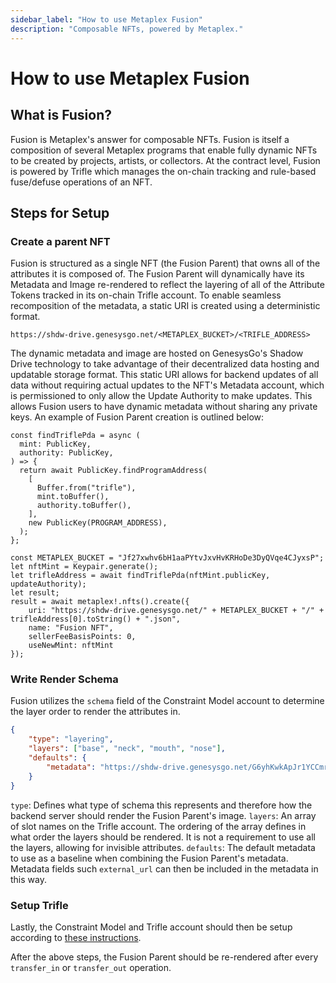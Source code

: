 ```yaml
---
sidebar_label: "How to use Metaplex Fusion"
description: "Composable NFTs, powered by Metaplex."
---
```


# How to use Metaplex Fusion
## What is Fusion?
Fusion is Metaplex's answer for composable NFTs. Fusion is itself a composition of several Metaplex programs that enable fully dynamic NFTs to be created by projects, artists, or collectors. At the contract level, Fusion is powered by Trifle which manages the on-chain tracking and rule-based fuse/defuse operations of an NFT.
## Steps for Setup
### Create a parent NFT
Fusion is structured as a single NFT (the Fusion Parent) that owns all of the attributes it is composed of. The Fusion Parent will dynamically have its Metadata and Image re-rendered to reflect the layering of all of the Attribute Tokens tracked in its on-chain Trifle account. To enable seamless recomposition of the metadata, a static URI is created using a deterministic format.

`https://shdw-drive.genesysgo.net/<METAPLEX_BUCKET>/<TRIFLE_ADDRESS>`

The dynamic metadata and image are hosted on GenesysGo's Shadow Drive technology to take advantage of their decentralized data hosting and updatable storage format. This static URI allows for backend updates of all data without requiring actual updates to the NFT's Metadata account, which is permissioned to only allow the Update Authority to make updates. This allows Fusion users to have dynamic metadata without sharing any private keys. An example of Fusion Parent creation is outlined below:
```tsx
const findTriflePda = async (
  mint: PublicKey,
  authority: PublicKey,
) => {
  return await PublicKey.findProgramAddress(
    [
      Buffer.from("trifle"),
      mint.toBuffer(),
      authority.toBuffer(),
    ],
    new PublicKey(PROGRAM_ADDRESS),
  );
};

const METAPLEX_BUCKET = "Jf27xwhv6bH1aaPYtvJxvHvKRHoDe3DyQVqe4CJyxsP";
let nftMint = Keypair.generate();
let trifleAddress = await findTriflePda(nftMint.publicKey, updateAuthority);
let result;
result = await metaplex!.nfts().create({
    uri: "https://shdw-drive.genesysgo.net/" + METAPLEX_BUCKET + "/" + trifleAddress[0].toString() + ".json",
    name: "Fusion NFT",
    sellerFeeBasisPoints: 0,
    useNewMint: nftMint
});
```
### Write Render Schema
Fusion utilizes the `schema` field of the Constraint Model account to determine the layer order to render the attributes in.
```json
{
    "type": "layering",
    "layers": ["base", "neck", "mouth", "nose"],
    "defaults": {
        "metadata": "https://shdw-drive.genesysgo.net/G6yhKwkApJr1YCCmrusFibbsvrXZa4Q3GRThSHFiRJQW/default.json"
    }
}
```
`type`: Defines what type of schema this represents and therefore how the backend server should render the Fusion Parent's image.
`layers`: An array of slot names on the Trifle account. The ordering of the array defines in what order the layers should be rendered. It is not a requirement to use all the layers, allowing for invisible attributes.
`defaults`: The default metadata to use as a baseline when combining the Fusion Parent's metadata. Metadata fields such `external_url` can then be included in the metadata in this way.

### Setup Trifle
Lastly, the Constraint Model and Trifle account should then be setup according to [these instructions](../01-programs/05-fusion/01-getting-started.md).

After the above steps, the Fusion Parent should be re-rendered after every `transfer_in` or `transfer_out` operation.